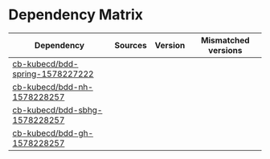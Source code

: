 # Dependency Matrix

Dependency | Sources | Version | Mismatched versions
---------- | ------- | ------- | -------------------
[cb-kubecd/bdd-spring-1578227222](https://github.com/cb-kubecd/bdd-spring-1578227222.git) |  | []() | 
[cb-kubecd/bdd-nh-1578228257](https://github.com/cb-kubecd/bdd-nh-1578228257.git) |  | []() | 
[cb-kubecd/bdd-sbhg-1578228257](https://github.com/cb-kubecd/bdd-sbhg-1578228257.git) |  | []() | 
[cb-kubecd/bdd-gh-1578228257](https://github.com/cb-kubecd/bdd-gh-1578228257.git) |  | []() | 

